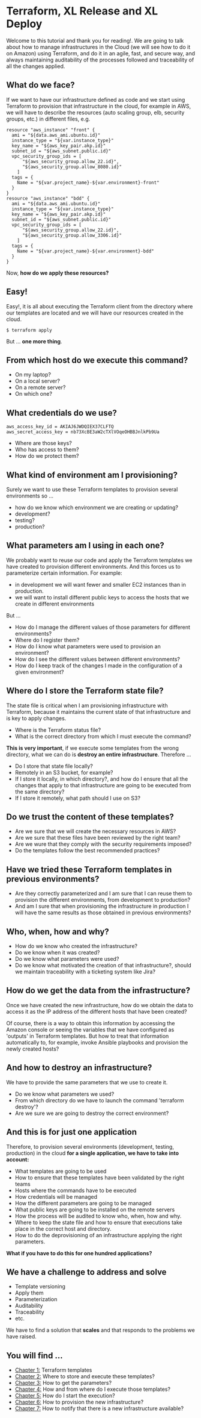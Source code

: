 # Terraform, XL Release and XL Deploy
Welcome to this tutorial and thank you for reading!. We are going to talk about how to manage infrastructures in the Cloud (we will see how to do it on Amazon) using Terraform, and do it in an agile, fast, and secure way, and always maintaining auditability of the processes followed and traceability of all the changes applied.

## What do we face?
If we want to have our infrastructure defined as code and we start using Terraform to provision that infrastructure in the cloud, for example in AWS, we will have to describe the resources (auto scaling group, elb, security groups, etc.) in different files, e.g.

```
resource "aws_instance" "front" {
  ami = "${data.aws_ami.ubuntu.id}"
  instance_type = "${var.instance_type}"
  key_name = "${aws_key_pair.akp.id}"
  subnet_id = "${aws_subnet.public.id}"
  vpc_security_group_ids = [
      "${aws_security_group.allow_22.id}",
      "${aws_security_group.allow_8080.id}"
    ]
  tags = {
    Name = "${var.project_name}-${var.environment}-front"
  }
}
resource "aws_instance" "bdd" {
  ami = "${data.aws_ami.ubuntu.id}"
  instance_type = "${var.instance_type}"
  key_name = "${aws_key_pair.akp.id}"
  subnet_id = "${aws_subnet.public.id}"
  vpc_security_group_ids = [
      "${aws_security_group.allow_22.id}",
      "${aws_security_group.allow_3306.id}"
    ]
  tags = {
    Name = "${var.project_name}-${var.environment}-bdd"
  }
}
```

Now, **how do we apply these resources?**

## Easy!
Easy!, it is all about executing the Terraform client from the directory where our templates are located and we will have our resources created in the cloud.
```
$ terraform apply
```
But ... **one more thing**.

## From which host do we execute this command?
* On my laptop?
* On a local server?
* On a remote server?
* On which one?

## What credentials do we use?
```
aws_access_key_id = AKIAJ6JWDQIEX37CLFTQ
aws_secret_access_key = nb73XcBE3aW2cTXlVOqeOHBBJnlkPb9Ua
```
* Where are those keys?
* Who has access to them?
* How do we protect them?

## What kind of environment am I provisioning?
Surely we want to use these Terraform templates to provision several environments so ...
* how do we know which environment we are creating or updating?
* development?
* testing?
* production?

## What parameters am I using in each one?
We probably want to reuse our code and apply the Terraform templates we have created to provision different environments. And this forces us to parameterize certain information. For example:
* in development we will want fewer and smaller EC2 instances than in production.
* we will want to install different public keys to access the hosts that we create in different environments

But ...
* How do I manage the different values of those parameters for different environments?
* Where do I register them?
* How do I know what parameters were used to provision an environment?
* How do I see the different values between different environments?
* How do I keep track of the changes I made in the configuration of a given environment?

## Where do I store the Terraform state file?
The state file is critical when I am provisioning infrastructure with Terraform, because it maintains the current state of that infrastructure and is key to apply changes.
* Where is the Terraform status file?
* What is the correct directory from which I must execute the command?

**This is very important**, if we execute some templates from the wrong directory, what we can do is **destroy an entire infrastructure**.
Therefore ...
* Do I store that state file locally?
* Remotely in an S3 bucket, for example?
* If I store it locally, in which directory?, and how do I ensure that all the changes that apply to that infrastructure are going to be executed from the same directory?
* If I store it remotely, what path should I use on S3?

## Do we trust the content of these templates?
* Are we sure that we will create the necessary resources in AWS?
* Are we sure that these files have been reviewed by the right team?
* Are we wure that they comply with the security requirements imposed?
* Do the templates follow the best recommended practices?

## Have we tried these Terraform templates in previous environments?
* Are they correctly parameterized and I am sure that I can reuse them to provision the different environments, from development to production?
* And am I sure that when provisioning the infrastructure in production I will have the same results as those obtained in previous environments?

## Who, when, how and why?
* How do we know who created the infrastructure?
* Do we know when it was created?
* Do we know what parameters were used?
* Do we know what motivated the creation of that infrastructure?, should we maintain traceability with a ticketing system like Jira?

## How do we get the data from the infrastructure?
Once we have created the new infrastructure, how do we obtain the data to access it as the IP address of the different hosts that have been created?

Of course, there is a way to obtain this information by accessing the Amazon console or seeing the variables that we have configured as 'outputs' in Terraform templates. But how to treat that information automatically to, for example, invoke Ansible playbooks and provision the newly created hosts?

## And how to destroy an infrastructure?
We have to provide the same parameters that we use to create it.
* Do we know what parameters we used?
* From which directory do we have to launch the command 'terraform destroy'?
* Are we sure we are going to destroy the correct environment?

## And this is for just one application
Therefore, to provision several environments (development, testing, production) in the cloud **for a single application, we have to take into account:**
* What templates are going to be used
* How to ensure that these templates have been validated by the right teams
* Hosts where the commands have to be executed
* How credentials will be managed
* How the different parameters are going to be managed
* What public keys are going to be installed on the remote servers
* How the process will be audited to know who, when, how and why.
* Where to keep the state file and how to ensure that executions take place in the correct host and directory.
* How to do the deprovisioning of an infrastructure applying the right parameters.

**What if you have to do this for one hundred applications?**

## We have a challenge to address and solve
* Template versioning
* Apply them
* Parameterization
* Auditability
* Traceability
* etc.

We have to find a solution that **scales** and that responds to the problems we have raised.

## You will find ...
* [Chapter 1:](chapter01/README.md) Terraform templates
* [Chapter 2:](chapter02/README.md) Where to store and execute these templates?
* [Chapter 3:](chapter03/README.md) How to get the parameters?
* [Chapter 4:](chapter04/README.md) How and from where do I execute those templates?
* [Chapter 5:](chapter05/README.md) How do I start the execution?
* [Chapter 6:](chapter06/README.md) How to provision the new infrastructure?
* [Chapter 7:](chapter07/README.md) How to notify that there is a new infrastructure available?